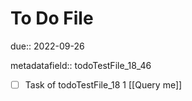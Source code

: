 # To Do File

due:: 2022-09-26

metadatafield:: todoTestFile_18_46

- [ ] Task of todoTestFile_18 1 [[Query me]]
